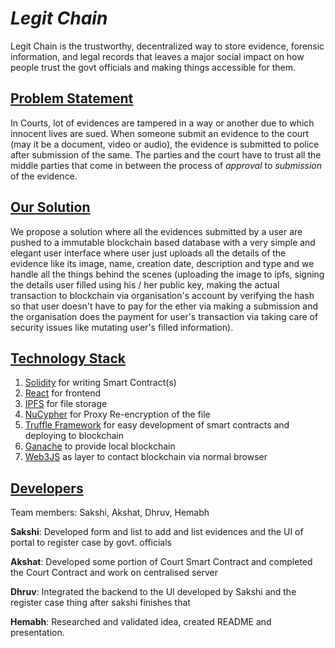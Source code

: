 # ***Legit Chain***

Legit Chain is the trustworthy, decentralized way to store evidence, forensic information, and legal records that leaves a major social impact on how people trust the govt officials and making things accessible for them.

## <u>Problem Statement</u>

<p>
In Courts, lot of evidences are tampered in a way or another due to which innocent lives are sued. When someone submit an evidence to the court (may it be a document, video or audio), the evidence is submitted to police after submission of the same. The parties and the court have to trust all the middle parties that come in between the process of <i>approval</i> to <i>submission</i> of the evidence.
</p>

## <u>Our Solution</u>
We propose a solution where all the evidences submitted by a user are pushed to a immutable blockchain based database with a very simple and elegant user interface where user just uploads all the details of the evidence like its image, name, creation date, description and type and we handle all the things behind the scenes (uploading the image to ipfs, signing the details user filled using his / her public key, making the actual transaction to blockchain via organisation's account by verifying the hash so that user doesn't have to pay for the ether via making a submission and the organisation does the payment for user's transaction via taking care of security issues like mutating user's filled information).

## <u>Technology Stack</u>
1. [Solidity](https://solidity.readthedocs.io/en/v0.4.24) for writing Smart Contract(s)
2. [React](https://reactjs.org) for frontend
3. [IPFS](https://ipfs.io/) for file storage
4. [NuCypher](https://www.nucypher.com/blockchain/) for Proxy Re-encryption of the file
5. [Truffle Framework](https://truffleframework.com/ganache) for easy development of smart contracts and deploying to blockchain
6. [Ganache](https://truffleframework.com/ganache) to provide local blockchain
7. [Web3JS](https://web3js.readthedocs.io/en/1.0/) as layer to contact blockchain via normal browser

## <u>Developers</u>
<p>
Team members: Sakshi, Akshat, Dhruv, Hemabh


<b>Sakshi</b>:
   Developed form and list to add and list evidences and the UI of portal to register case by govt. officials

<b>Akshat</b>:
   Developed some portion of Court Smart Contract and completed the Court Contract and work on centralised server

<b>Dhruv</b>:
   Integrated the backend to the UI developed by Sakshi and the register case thing after sakshi finishes that

<b>Hemabh</b>:
   Researched and validated idea, created README and presentation.    

</p>